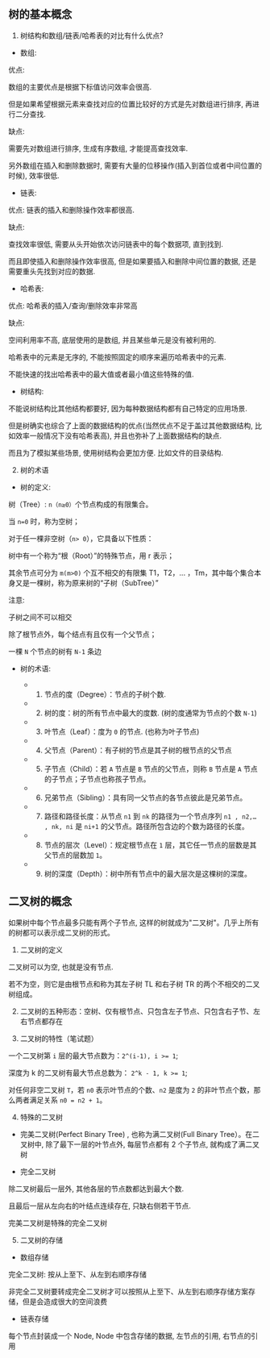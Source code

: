 ## 树的基本概念

1. 树结构和数组/链表/哈希表的对比有什么优点?

- 数组:

优点:

数组的主要优点是根据下标值访问效率会很高.

但是如果希望根据元素来查找对应的位置比较好的方式是先对数组进行排序, 再进行二分查找.

缺点:

需要先对数组进行排序, 生成有序数组, 才能提高查找效率.

另外数组在插入和删除数据时, 需要有大量的位移操作(插入到首位或者中间位置的时候), 效率很低.

- 链表:

优点: 链表的插入和删除操作效率都很高.

缺点:

查找效率很低, 需要从头开始依次访问链表中的每个数据项, 直到找到.

而且即使插入和删除操作效率很高, 但是如果要插入和删除中间位置的数据, 还是需要重头先找到对应的数据.

- 哈希表:

优点: 哈希表的插入/查询/删除效率非常高

缺点:

空间利用率不高, 底层使用的是数组, 并且某些单元是没有被利用的.

哈希表中的元素是无序的, 不能按照固定的顺序来遍历哈希表中的元素.

不能快速的找出哈希表中的最大值或者最小值这些特殊的值.

- 树结构:

不能说树结构比其他结构都要好, 因为每种数据结构都有自己特定的应用场景.

但是树确实也综合了上面的数据结构的优点(当然优点不足于盖过其他数据结构, 比如效率一般情况下没有哈希表高), 并且也弥补了上面数据结构的缺点.

而且为了模拟某些场景, 使用树结构会更加方便. 比如文件的目录结构.

2. 树的术语

- 树的定义:

树（Tree）: `n（n≥0）`个节点构成的有限集合。

当 `n=0` 时，称为空树；

对于任一棵非空树（`n> 0`），它具备以下性质：

树中有一个称为“根（Root）”的特殊节点，用 r 表示；

其余节点可分为 `m(m>0)` 个互不相交的有限集 T1，T2，... ，Tm，其中每个集合本身又是一棵树，称为原来树的“子树（SubTree）”

注意:

子树之间不可以相交

除了根节点外，每个结点有且仅有一个父节点；

一棵 `N` 个节点的树有 `N-1` 条边

- 树的术语:

  - 1. 节点的度（Degree）：节点的子树个数.

  - 2. 树的度：树的所有节点中最大的度数. (树的度通常为节点的个数 `N-1`)

  - 3. 叶节点（Leaf）：度为 `0` 的节点. (也称为叶子节点)

  - 4. 父节点（Parent）：有子树的节点是其子树的根节点的父节点

  - 5. 子节点（Child）：若 `A` 节点是 `B` 节点的父节点，则称 `B` 节点是 `A` 节点的子节点；子节点也称孩子节点。

  - 6. 兄弟节点（Sibling）：具有同一父节点的各节点彼此是兄弟节点。

  - 7. 路径和路径长度：从节点 `n1` 到 `nk` 的路径为一个节点序列 `n1 , n2,… , nk, ni` 是 `ni+1` 的父节点。路径所包含边的个数为路径的长度。

  - 8. 节点的层次（Level）：规定根节点在 `1` 层，其它任一节点的层数是其父节点的层数加 `1`。

  - 9. 树的深度（Depth）：树中所有节点中的最大层次是这棵树的深度。

## 二叉树的概念

如果树中每个节点最多只能有两个子节点, 这样的树就成为"二叉树"。几乎上所有的树都可以表示成二叉树的形式。

1. 二叉树的定义

二叉树可以为空, 也就是没有节点.

若不为空，则它是由根节点和称为其左子树 TL 和右子树 TR 的两个不相交的二叉树组成。

2. 二叉树的五种形态：空树、仅有根节点、只包含左子节点、只包含右子节、左右节点都存在

3. 二叉树的特性（笔试题）

一个二叉树第 `i` 层的最大节点数为：`2^(i-1), i >= 1`;

深度为 k 的二叉树有最大节点总数为： `2^k - 1, k >= 1`;

对任何非空二叉树 `T`，若 `n0` 表示叶节点的个数、`n2` 是度为 `2` 的非叶节点个数，那么两者满足关系 `n0 = n2 + 1`。

4. 特殊的二叉树

- 完美二叉树(Perfect Binary Tree) , 也称为满二叉树(Full Binary Tree）。在二叉树中, 除了最下一层的叶节点外, 每层节点都有 2 个子节点, 就构成了满二叉树

- 完全二叉树

除二叉树最后一层外, 其他各层的节点数都达到最大个数.

且最后一层从左向右的叶结点连续存在, 只缺右侧若干节点.

完美二叉树是特殊的完全二叉树

5. 二叉树的存储

- 数组存储

完全二叉树: 按从上至下、从左到右顺序存储

非完全二叉树要转成完全二叉树才可以按照从上至下、从左到右顺序存储方案存储，但是会造成很大的空间浪费

- 链表存储

每个节点封装成一个 Node, Node 中包含存储的数据, 左节点的引用, 右节点的引用
